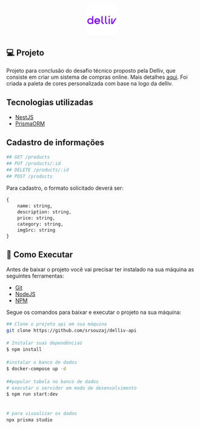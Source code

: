 

<p align="center">
  <img alt="logo"  width="80px" height="80px" src=".github/logo.jpeg" />
</p>


## **💻** Projeto

Projeto para conclusão do desafio técnico proposto pela Delliv, que consiste em criar um sistema de compras online. Mais detalhes [aqui](https://github.com/delliv-tech/delliv-coding-challenge-fullstack-junior/commits?author=danielpatricio-delliv). Foi criada a paleta de cores personalizada com base na logo da delliv.

## Tecnologias utilizadas

- [NestJS](https://nestjs.com/)
- [PrismaORM](https://www.prisma.io/)


## Cadastro de informações

```bash
## GET /products
## PUT /products/:id
## DELETE /products/:id
## POST /products
```

Para cadastro, o formato solicitado deverá ser: 

```
{
	name: string,
	description: string,
	price: string,
	category: string,
	imgSrc: string
}
```


## **🚀** Como Executar

Antes de baixar o projeto você vai precisar ter instalado na sua máquina as seguintes ferramentas:

- [Git](https://git-scm.com/)
- [NodeJS](https://nodejs.org/en/)
- [NPM](https://www.npmjs.com/)

Segue os comandos para baixar e executar o projeto na sua máquina:

```bash
## Clone o projeto api em sua máquina
git clone https://github.com/srsouzaj/delliv-api

# Instalar suas dependências
$ npm install

#instalar o banco de dados
$ docker-compose up -d

##popular tabela no banco de dados
# executar o servidor em modo de desenvolvimento
$ npm run start:dev


# para visualizar os dados
npx prisma studio
```





